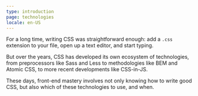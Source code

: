 ```yaml
---
type: introduction
page: technologies
locale: en-US
---
```


For a long time, writing CSS was straightforward enough: add a `.css` extension to your file, open up a text editor, and start typing. 

But over the years, CSS has developed its own ecosystem of technologies, from preprocessors like Sass and Less to methodologies like BEM and Atomic CSS, to more recent developments like CSS-in-JS. 

These days, front-end mastery involves not only knowing how to write good CSS, but also which of these technologies to use, and when. 